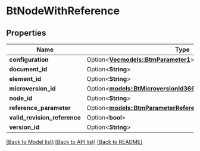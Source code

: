 # BtNodeWithReference

## Properties

Name | Type | Description | Notes
------------ | ------------- | ------------- | -------------
**configuration** | Option<[**Vec<models::BtmParameter1>**](BTMParameter-1.md)> |  | [optional]
**document_id** | Option<**String**> |  | [optional]
**element_id** | Option<**String**> |  | [optional]
**microversion_id** | Option<[**models::BtMicroversionId366**](BTMicroversionId-366.md)> |  | [optional]
**node_id** | Option<**String**> |  | [optional]
**reference_parameter** | Option<[**models::BtmParameterReferenceWithConfiguration3028**](BTMParameterReferenceWithConfiguration-3028.md)> |  | [optional]
**valid_revision_reference** | Option<**bool**> |  | [optional]
**version_id** | Option<**String**> |  | [optional]

[[Back to Model list]](../README.md#documentation-for-models) [[Back to API list]](../README.md#documentation-for-api-endpoints) [[Back to README]](../README.md)



